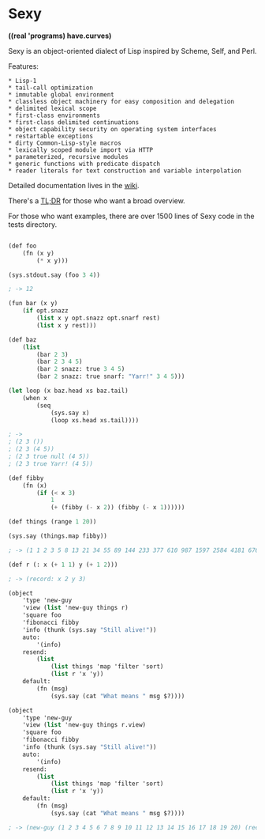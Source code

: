 Sexy
====

**((real 'programs) have.curves)**

Sexy is an object-oriented dialect of Lisp inspired by Scheme, Self, and Perl.

Features:

    * Lisp-1
    * tail-call optimization
    * immutable global environment
    * classless object machinery for easy composition and delegation
    * delimited lexical scope
    * first-class environments
    * first-class delimited continuations
    * object capability security on operating system interfaces
    * restartable exceptions
    * dirty Common-Lisp-style macros
    * lexically scoped module import via HTTP
    * parameterized, recursive modules
    * generic functions with predicate dispatch
    * reader literals for text construction and variable interpolation

Detailed documentation lives in the [wiki](https://github.com/TurtleKitty/Sexy/wiki).

There's a [TL;DR](https://github.com/TurtleKitty/Sexy/wiki/tldr) for those who want a broad overview.

For those who want examples, there are over 1500 lines of Sexy code in the tests directory.

```scheme

(def foo
    (fn (x y)
        (* x y)))

(sys.stdout.say (foo 3 4))

; -> 12

(fun bar (x y) 
    (if opt.snazz
        (list x y opt.snazz opt.snarf rest)
        (list x y rest)))

(def baz
    (list
        (bar 2 3)
        (bar 2 3 4 5)
        (bar 2 snazz: true 3 4 5)
        (bar 2 snazz: true snarf: "Yarr!" 3 4 5)))

(let loop (x baz.head xs baz.tail)
    (when x
        (seq
            (sys.say x)
            (loop xs.head xs.tail))))

; ->
; (2 3 ())
; (2 3 (4 5))
; (2 3 true null (4 5))
; (2 3 true Yarr! (4 5))

(def fibby
    (fn (x)
        (if (< x 3)
            1
            (+ (fibby (- x 2)) (fibby (- x 1))))))

(def things (range 1 20))

(sys.say (things.map fibby))

; -> (1 1 2 3 5 8 13 21 34 55 89 144 233 377 610 987 1597 2584 4181 6765)

(def r (: x (+ 1 1) y (+ 1 2)))

; -> (record: x 2 y 3)

(object
    'type 'new-guy
    'view (list 'new-guy things r)
    'square foo
    'fibonacci fibby
    'info (thunk (sys.say "Still alive!"))
    auto:
        '(info)
    resend:
        (list
            (list things 'map 'filter 'sort)
            (list r 'x 'y))
    default:
        (fn (msg)
            (sys.say (cat "What means " msg $?))))

(object
    'type 'new-guy
    'view (list 'new-guy things r.view)
    'square foo
    'fibonacci fibby
    'info (thunk (sys.say "Still alive!"))
    auto:
        '(info)
    resend:
        (list
            (list things 'map 'filter 'sort)
            (list r 'x 'y))
    default:
        (fn (msg)
            (sys.say (cat "What means " msg $?))))

; -> (new-guy (1 2 3 4 5 6 7 8 9 10 11 12 13 14 15 16 17 18 19 20) (record: y 3 x 2))

```

